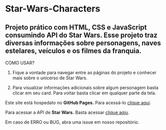 # Star-Wars-Characters
## Projeto prático com HTML, CSS e JavaScript consumindo API do Star Wars. Esse projeto traz diversas informações sobre personagens, naves estelares, veículos e os filmes da franquia. 

COMO USAR?

1. Fique a vontade para navegar entre as páginas do projeto e conhecer mais sobre o unicerso de Star Wars.

2. Para visualizar informações adicionais sobre algum personagem basta clicar em seu card. Para voltar basta clicar em qualquer parte da tela.

Este site está hospedato no **GitHub Pages.** Para acessá-lo [clique aqui](https://juniorsimas.github.io/Star-Wars-Characters).

Para acessar a API de **Star Wars.** Basta acessar [clique aqiu](https://swapi.dev/api).

Em caso de ERRO ou BUG, abra uma issue em nosso repositório.

